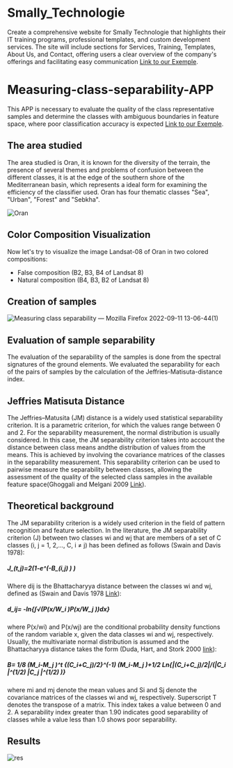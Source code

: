# Smally_Technologie
Create a comprehensive website for Smally Technologie that highlights their IT training programs, professional templates, and custom development services. The site will include sections for Services, Training, Templates, About Us, and Contact, offering users a clear overview of the company's offerings and facilitating easy communication [Link to our Exemple]( https://ibtissem-hamani.github.io/Smally_Technologie/).

# Measuring-class-separability-APP
This APP is necessary to evaluate the quality of the class representative samples and determine the classes with ambiguous boundaries in feature space, where poor classification accuracy is expected [Link to our Exemple](https://ibtissem.users.earthengine.app/view/measuring-class-separability).

## The area studied
The area studied is Oran, it is known for the diversity of the terrain, the presence of several themes and problems of confusion between the different classes, it is at the edge of the southern shore of the Mediterranean basin, which represents a ideal form for examining the efficiency of the classifier used.
Oran has four thematic classes "Sea", "Urban", "Forest" and "Sebkha".

![Oran](https://user-images.githubusercontent.com/101288856/189245480-8d5c25d6-2189-46a9-ab54-c2a5e6ec0713.png)

## Color Composition Visualization
Now let's try to visualize the image Landsat-08 of Oran in two colored compositions:
- False composition (B2, B3, B4 of Landsat 8)
- Natural composition (B4, B3, B2 of Landsat 8)

## Creation of samples
![Measuring class separability — Mozilla Firefox 2022-09-11 13-06-44(1)](https://user-images.githubusercontent.com/101288856/189526941-cde8e837-5972-4408-a45d-23c6fbc3b929.gif)

## Evaluation of sample separability
The evaluation of the separability of the samples is done from the spectral signatures of the ground elements. We evaluated the separability for each of the pairs of samples by the calculation of the Jeffries-Matisuta-distance index.

## Jeffries Matisuta Distance
The Jeffries–Matusita (JM) distance is a widely used statistical separability criterion. It is a parametric criterion, for which the values range between 0 and 2. For the separability measurement, the normal distribution is usually considered. In this case, the JM separability criterion takes into account the distance between class means andthe distribution of values from the means. This is achieved by involving the covariance matrices of the classes in the separability measurement. This separability criterion can be used to pairwise measure the separability between classes, allowing the assessment of the quality of the selected class samples in the available feature space(Ghoggali and Melgani 2009 [Link](https://ieeexplore.ieee.org/document/4806102)).

## Theoretical background
The JM separability criterion is a widely used criterion in the field of pattern recognition and feature selection. In the literature, the JM separability criterion (J) between two classes wi and wj that are members of a set of C classes (i, j = 1, 2,…, C, i ≠ j) has been defined as follows (Swain and Davis 1978):
##### J_(t,j)=2(1-e^(-B_(i,j) ) )     

Where dij is the Bhattacharyya distance between the classes wi and wj, defined as (Swain and Davis 1978 [Link](https://www.sciencedirect.com/science/article/abs/pii/S0167865514000166?via%3Dihub)):
##### d_ij= -ln⁡{∫√(P(x/W_i )P(x/W_j ))dx}

where P(x/wi) and P(x/wj) are the conditional probability density functions of the random variable x, given the data classes wi and wj, respectively. Usually, the multivariate normal distribution is assumed and the Bhattacharyya distance takes the form (Duda, Hart, and Stork 2000 [link](https://www.amazon.fr/Pattern-Classification-2e-RO-Duda/dp/0471056693)):
##### B=  1/8 (M_i-M_j )^t {(C_i+C_j)/2}^(-1) (M_i-M_j )+1/2 Ln{|(C_i+C_j)/2|/(|C_i |^(1/2) |C_j |^(1/2) )} 

where mi and mj denote the mean values and Si and Sj denote the covariance matrices of the classes wi and wj, respectively. Superscript T denotes the transpose of a matrix. This index takes a value between 0 and 2. A separability index greater than 1.90 indicates good separability of classes while a value less than 1.0 shows poor separability.

## Results
![res](https://user-images.githubusercontent.com/101288856/190254591-aa1388e0-3f3d-4b14-8eee-2bf2d2622265.gif)

